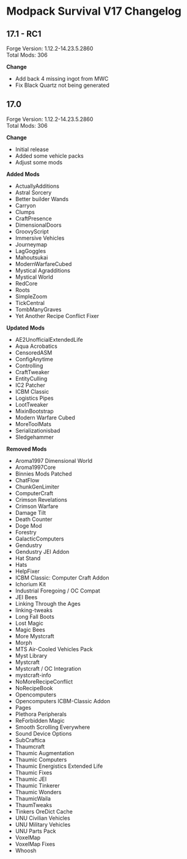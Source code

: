 # Modpack Survival V17 Changelog

## 17.1 - RC1

Forge Version: 1.12.2-14.23.5.2860  
Total Mods: 306

**Change**

- Add back 4 missing ingot from MWC
- Fix Black Quartz not being generated

## 17.0

Forge Version: 1.12.2-14.23.5.2860  
Total Mods: 306

**Change**

- Initial release
- Added some vehicle packs
- Adjust some mods

**Added Mods**

- ActuallyAdditions
- Astral Sorcery
- Better builder Wands
- Carryon
- Clumps
- CraftPresence
- DimensionalDoors
- GroovyScript
- Immersive Vehicles
- Journeymap
- LagGoggles
- Mahoutsukai
- ModernWarfareCubed
- Mystical Agradditions
- Mystical World
- RedCore
- Roots
- SimpleZoom
- TickCentral
- TombManyGraves
- Yet Another Recipe Conflict Fixer

**Updated Mods**

- AE2UnofficialExtendedLife
- Aqua Acrobatics
- CensoredASM
- ConfigAnytime
- Controlling
- CraftTweaker
- EntityCulling
- IC2 Patcher
- ICBM Classic
- Logistics Pipes
- LootTweaker
- MixinBootstrap
- Modern Warfare Cubed
- MoreToolMats
- Serializationisbad
- Sledgehammer

**Removed Mods**

- Aroma1997 Dimensional World
- Aroma1997Core
- Binnies Mods Patched
- ChatFlow
- ChunkGenLimiter
- ComputerCraft
- Crimson Revelations
- Crimson Warfare
- Damage Tilt
- Death Counter
- Doge Mod
- Forestry
- GalacticComputers
- Gendustry
- Gendustry JEI Addon
- Hat Stand
- Hats
- HelpFixer
- ICBM Classic: Computer Craft Addon
- Ichorium Kit
- Industrial Foregoing / OC Compat
- JEI Bees
- Linking Through the Ages
- linking-tweaks
- Long Fall Boots
- Lost Magic
- Magic Bees
- More Mystcraft
- Morph
- MTS Air-Cooled Vehicles Pack
- Myst Library
- Mystcraft
- Mystcraft / OC Integration
- mystcraft-info
- NoMoreRecipeConflict
- NoRecipeBook
- Opencomputers
- Opencomputers ICBM-Classic Addon
- Pages
- Plethora Peripherals
- ReForbidden Magic
- Smooth Scrolling Everywhere
- Sound Device Options
- SubCraftica
- Thaumcraft
- Thaumic Augmentation
- Thaumic Computers
- Thaumic Energistics Extended Life
- Thaumic Fixes
- Thaumic JEI
- Thaumic Tinkerer
- Thaumic Wonders
- ThaumicWaila
- ThaumTweaks
- Tinkers OreDict Cache
- UNU Civilian Vehicles
- UNU Military Vehicles
- UNU Parts Pack
- VoxelMap
- VoxelMap Fixes
- Whoosh

